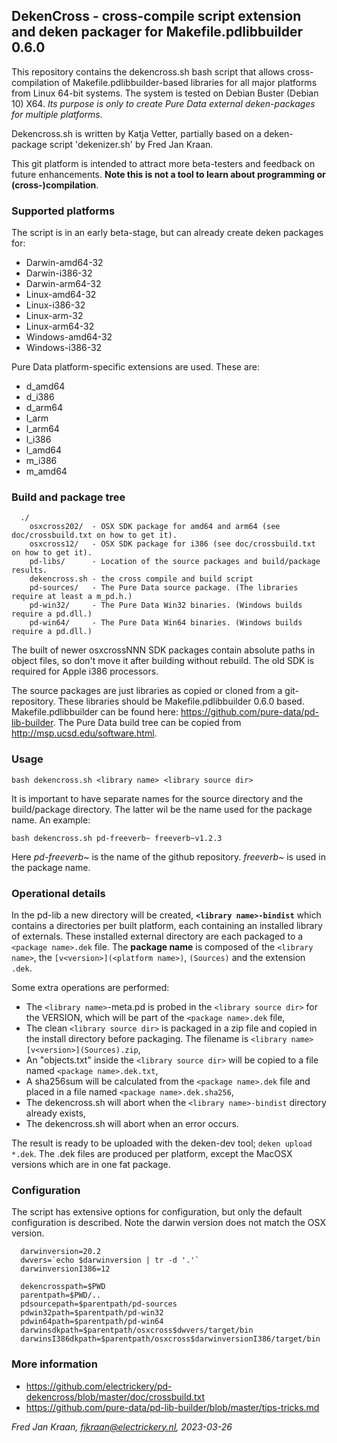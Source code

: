 ## DekenCross - cross-compile script extension and deken packager for Makefile.pdlibbuilder 0.6.0

This repository contains the dekencross.sh bash script that allows cross-compilation of Makefile.pdlibbuilder-based libraries for all major platforms from Linux 64-bit systems. The system is tested on Debian Buster (Debian 10) X64.
*Its purpose is only to create Pure Data external deken-packages for multiple platforms.*

Dekencross.sh is written by Katja Vetter, partially based on a deken-package script 'dekenizer.sh' by Fred Jan Kraan.

This git platform is intended to attract more beta-testers and feedback on future enhancements. **Note this is not a tool to learn about programming or (cross-)compilation**. 

### Supported platforms

The script is in an early beta-stage, but can already create deken packages for:

 * Darwin-amd64-32
 * Darwin-i386-32 
 * Darwin-arm64-32
 * Linux-amd64-32
 * Linux-i386-32
 * Linux-arm-32
 * Linux-arm64-32
 * Windows-amd64-32
 * Windows-i386-32

Pure Data platform-specific extensions are used. These are:

 * d_amd64
 * d_i386
 * d_arm64
 * l_arm
 * l_arm64
 * l_i386
 * l_amd64
 * m_i386
 * m_amd64

### Build and package tree

```
  ./
    osxcross202/  - OSX SDK package for amd64 and arm64 (see doc/crossbuild.txt on how to get it).
    osxcross12/   - OSX SDK package for i386 (see doc/crossbuild.txt on how to get it).
    pd-libs/      - Location of the source packages and build/package results.
    dekencross.sh - the cross compile and build script
    pd-sources/   - The Pure Data source package. (The libraries require at least a m_pd.h.)
    pd-win32/     - The Pure Data Win32 binaries. (Windows builds require a pd.dll.)
    pd-win64/     - The Pure Data Win64 binaries. (Windows builds require a pd.dll.)
```

The built of newer osxcrossNNN SDK packages contain absolute paths in object files, so don't move it after
building without rebuild. The old SDK is required for Apple i386 processors.

The source packages are just libraries as copied or cloned from a git-repository. These libraries should be Makefile.pdlibbuilder 0.6.0 based. Makefile.pdlibbuilder can be found here: https://github.com/pure-data/pd-lib-builder.
The Pure Data build tree can be copied from http://msp.ucsd.edu/software.html.

### Usage

  `bash dekencross.sh <library name> <library source dir>`

It is important to have separate names for the source directory and the build/package directory. The latter wil be the name used for the package name. An example:

  `bash dekencross.sh pd-freeverb~ freeverb~v1.2.3`

Here *pd-freeverb~* is the name of the github repository. *freeverb~* is used in the package name.

### Operational details

In the pd-lib a new directory will be created, **`<library name>-bindist`** which 
contains a directories per built platform, each containing an installed library of externals. 
These installed external directory are each packaged to a `<package name>.dek` file. 
The **package name** is composed of the `<library name>`, 
the `[v<version>](<platform name>)`, `(Sources)` and the extension `.dek`.

Some extra operations are performed:

 * The `<library name>`-meta.pd is probed in the `<library source dir>` for the VERSION, 
   which will be part of the `<package name>.dek` file,
 * The clean `<library source dir>` is packaged in a zip file and copied in the install 
   directory before packaging. The filename is `<library name>[v<version>](Sources).zip`, 
 * An "objects.txt" inside the `<library source dir>` will be copied to a file named 
   `<package name>.dek.txt`,
 * A sha256sum will be calculated from the `<package name>.dek` file and placed in a file 
   named `<package name>.dek.sha256`,
 * The dekencross.sh will abort when the `<library name>-bindist` directory already exists,
 * The dekencross.sh will abort when an error occurs.

The result is ready to be uploaded with the deken-dev tool; `deken upload *.dek`. The .dek files
are produced per platform, except the MacOSX versions which are in one fat package. 

### Configuration

The script has extensive options for configuration, but only the default configuration is described. Note the darwin version does not match the OSX version.

```
  darwinversion=20.2
  dwvers=`echo $darwinversion | tr -d '.'`
  darwinversionI386=12

  dekencrosspath=$PWD
  parentpath=$PWD/..
  pdsourcepath=$parentpath/pd-sources
  pdwin32path=$parentpath/pd-win32
  pdwin64path=$parentpath/pd-win64
  darwinsdkpath=$parentpath/osxcross$dwvers/target/bin
  darwinsI386dkpath=$parentpath/osxcross$darwinversionI386/target/bin
```
### More information

 * https://github.com/electrickery/pd-dekencross/blob/master/doc/crossbuild.txt
 * https://github.com/pure-data/pd-lib-builder/blob/master/tips-tricks.md

*Fred Jan Kraan, fjkraan@electrickery.nl, 2023-03-26*
